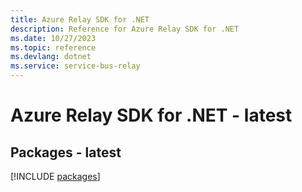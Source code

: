 ```yaml
---
title: Azure Relay SDK for .NET
description: Reference for Azure Relay SDK for .NET
ms.date: 10/27/2023
ms.topic: reference
ms.devlang: dotnet
ms.service: service-bus-relay
---
```

# Azure Relay SDK for .NET - latest
## Packages - latest
[!INCLUDE [packages](relay-index.md)]